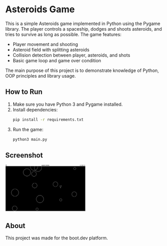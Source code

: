 # Asteroids Game

This is a simple Asteroids game implemented in Python using the Pygame library. The player controls a spaceship, dodges and shoots asteroids, and tries to survive as long as possible. The game features:

- Player movement and shooting
- Asteroid field with splitting asteroids
- Collision detection between player, asteroids, and shots
- Basic game loop and game over condition

The main purpose of this project is to demonstrate knowledge of Python, OOP principles and library usage.

## How to Run

1. Make sure you have Python 3 and Pygame installed.
2. Install dependencies:
   ```bash
   pip install -r requirements.txt
   ```
3. Run the game:
   ```bash
   python3 main.py
   ```

## Screenshot

<img src="assets/screenshot.png" alt="Screenshot" width="50%" height="50%"/>

## About

This project was made for the boot.dev platform.
